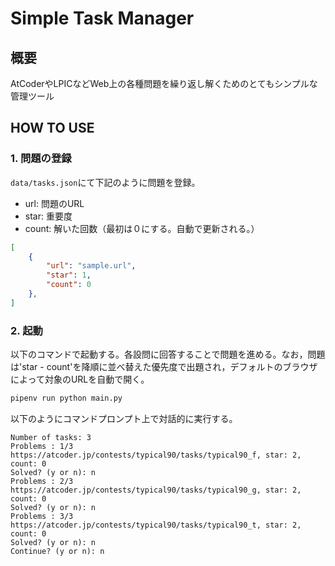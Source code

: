# Simple Task Manager

## 概要

AtCoderやLPICなどWeb上の各種問題を繰り返し解くためのとてもシンプルな管理ツール

## HOW TO USE

### 1. 問題の登録

`data/tasks.json`にて下記のように問題を登録。

- url: 問題のURL
- star: 重要度
- count: 解いた回数（最初は０にする。自動で更新される。）

```json
[
    {
        "url": "sample.url",
        "star": 1,
        "count": 0
    },
]
```

### 2. 起動

以下のコマンドで起動する。各設問に回答することで問題を進める。なお，問題は'star - count'を降順に並べ替えた優先度で出題され，デフォルトのブラウザによって対象のURLを自動で開く。

```python
pipenv run python main.py
```

以下のようにコマンドプロンプト上で対話的に実行する。

```
Number of tasks: 3
Problems : 1/3
https://atcoder.jp/contests/typical90/tasks/typical90_f, star: 2, count: 0
Solved? (y or n): n
Problems : 2/3
https://atcoder.jp/contests/typical90/tasks/typical90_g, star: 2, count: 0
Solved? (y or n): n
Problems : 3/3
https://atcoder.jp/contests/typical90/tasks/typical90_t, star: 2, count: 0
Solved? (y or n): n
Continue? (y or n): n
```
